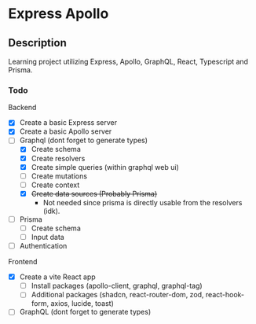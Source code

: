 # Express Apollo

## Description

Learning project utilizing Express, Apollo, GraphQL, React, Typescript and Prisma.

### Todo

Backend

- [x] Create a basic Express server
- [x] Create a basic Apollo server
- [ ] Graphql (dont forget to generate types)
    - [x] Create schema
    - [x] Create resolvers
    - [x] Create simple queries (within graphql web ui)
    - [ ] Create mutations
    - [ ] Create context
    - [x] ~~Create data sources (Probably Prisma)~~
        - Not needed since prisma is directly usable from the resolvers (idk).
- [ ] Prisma
    - [ ] Create schema
    - [ ] Input data
- [ ] Authentication

Frontend
- [x] Create a vite React app
  - [ ] Install packages (apollo-client, graphql, graphql-tag)
  - [ ] Additional packages (shadcn, react-router-dom, zod, react-hook-form, axios, lucide, toast)
- [ ] GraphQL (dont forget to generate types)